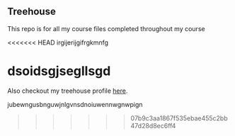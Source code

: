 ## Treehouse

This repo is for all my course files completed throughout my course

<<<<<<< HEAD
irgijerijgifrgkmnfg

dsoidsgjsegllsgd
=======
Also checkout my treehouse profile [here](https://teamtreehouse.com/ElementalNecro).

jubewngusbnguwjnlgvnsdnoiuwennwgnwpign
>>>>>>> 07b9c3aa1867f535ebae455c2bb47d28d8ec6ff4
